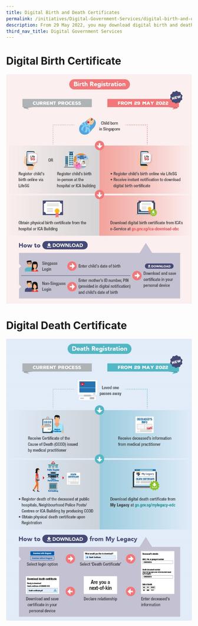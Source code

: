 ```yaml
---
title: Digital Birth and Death Certificates
permalink: /initiatives/Digital-Government-Services/digital-birth-and-death-certs
description: From 29 May 2022, you may download digital birth and death certificates.
third_nav_title: Digital Government Services
---
```

# Digital Birth Certificate

![Birth Registration Process](/images/initiatives/Birth-Registration-Process.jpg)

# Digital Death Certificate

![Death Registration Process](/images/initiatives/Death-Registration-Process.jpg)